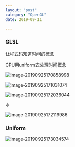 ```yaml
---
layout: "post"
category: "OpenGL"
date: 2019-09-11

---
```




### GLSL

让程式码知道时间的概念

CPU用uniform去处理时间概念

![image-20190925170858998](https://tva1.sinaimg.cn/large/006y8mN6gy1g7bvl5xl9cj30wm0jnds2.jpg)

![image-20190925171031074](https://tva1.sinaimg.cn/large/006y8mN6gy1g7bvmvkicgj30lu046abv.jpg)

![image-20190925172036044](https://tva1.sinaimg.cn/large/006y8mN6gy1g7bvx90nunj30l309k78m.jpg)

↓

![image-20190925172119986](https://tva1.sinaimg.cn/large/006y8mN6gy1g7bvy23gurj30m70ex0zf.jpg)



### Uniform

![image-20190925173034574](https://tva1.sinaimg.cn/large/006y8mN6gy1g7bw7nkgf8j30nz045q6o.jpg)



